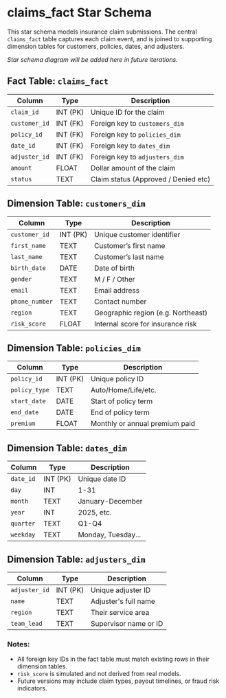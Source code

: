 # claims_fact Star Schema

This star schema models insurance claim submissions. The central `claims_fact` table captures each claim event, and is joined to supporting dimension tables for customers, policies, dates, and adjusters.

_Star schema diagram will be added here in future iterations._

## Fact Table: `claims_fact`

| Column         | Type     | Description                          |
|----------------|----------|--------------------------------------|
| `claim_id`     | INT (PK) | Unique ID for the claim              |
| `customer_id`  | INT (FK) | Foreign key to `customers_dim`       |
| `policy_id`    | INT (FK) | Foreign key to `policies_dim`        |
| `date_id`      | INT (FK) | Foreign key to `dates_dim`           |
| `adjuster_id`  | INT (FK) | Foreign key to `adjusters_dim`       |
| `amount`       | FLOAT    | Dollar amount of the claim           |
| `status`       | TEXT     | Claim status (Approved / Denied etc) |

## Dimension Table: `customers_dim`

| Column         | Type     | Description               |
|----------------|----------|---------------------------|
| `customer_id`  | INT (PK) | Unique customer identifier         |
| `first_name`   | TEXT     | Customer’s first name              |
| `last_name`    | TEXT     | Customer’s last name               |
| `birth_date`   | DATE     | Date of birth                      |
| `gender`       | TEXT     | M / F / Other                      |
| `email`        | TEXT     | Email address                      |
| `phone_number` | TEXT     | Contact number                     |
| `region`       | TEXT     | Geographic region (e.g. Northeast) |
| `risk_score`   | FLOAT    | Internal score for insurance risk  |

## Dimension Table: `policies_dim`

| Column        | Type     | Description          |
|---------------|----------|----------------------|
| `policy_id`   | INT (PK) | Unique policy ID     |
| `policy_type` | TEXT     | Auto/Home/Life/etc.  |
| `start_date`  | DATE     | Start of policy term |
| `end_date`    | DATE     | End of policy term   |
| `premium`     | FLOAT    | Monthly or annual premium paid |

## Dimension Table: `dates_dim`

| Column    | Type     | Description        |
|-----------|----------|--------------------|
| `date_id` | INT (PK) | Unique date ID     |
| `day`     | INT      | 1-31               |
| `month`   | TEXT     | January-December   |
| `year`    | INT      | 2025, etc.         |
| `quarter` | TEXT     | Q1-Q4              |
| `weekday` | TEXT     | Monday, Tuesday... |

## Dimension Table: `adjusters_dim`

| Column        | Type     | Description          |
|---------------|----------|----------------------|
| `adjuster_id` | INT (PK) | Unique adjuster ID   |
| `name`        | TEXT     | Adjuster's full name |
| `region`      | TEXT     | Their service area   |
| `team_lead`   | TEXT     | Supervisor name or ID |

### Notes:
- All foreign key IDs in the fact table must match existing rows in their dimension tables.
- `risk_score` is simulated and not derived from real models.
- Future versions may include claim types, payout timelines, or fraud risk indicators.